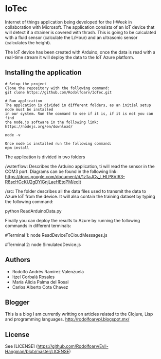 # IoTec

Internet of things application being developed for the I-Week in collaboration
with Microsoft. The application consists of an IoT device that will detect if
a strainer is covered with thrash. This is going to be calculated with a
fluid sensor (calculate the L/Hour) and an ultrasonic sensor (calculates the height).

The IoT device has been created with Arduino, once the data is read with a real-time
stream it will deploy the data to the IoT Azure platform.

## Installing the application
    # Setup the project
    Clone the repository with the following command:
    git clone https://github.com/Rodolfoarv/IoTec.git

    # Run application
    The applcation is divided in different folders, as an initial setup node must be installed
    in our system. Run the command to see if it is, if it is not you can find
    the node.js software in the following link: https://nodejs.org/en/download/

    node -v

    Once node is installed run the following command:
    npm install

The application is divided in two folders

/waterflow: Describes the Arduino application, ti will read the sensor in the COM3 port.
Diagrams can be found in the following link:
https://docs.google.com/document/d/1zTaJCv_LHLP8VI63-R8scHCcKU2gDYiGnjLaeHEtoPM/edit

/src: The folder describes all the data files used to transmit the data to Azure IoT
from the device. It will also contain the training dataset by typing the following command:

  python ReadArduinoData.py

Finally you can deploy the results to Azure by running the following commands in different
terminals:

  #Terminal 1:
  node ReadDeviceToCloudMessages.js

  #Terminal 2:
  node SimulatedDevice.js


## Authors

- Rodolfo Andrés Ramírez Valenzuela
- Itzel Corbalá Rosales
- María Alicia Palma del Rosal
- Carlos Alberto Cota Chavez


## Blogger

This is a blog I am currently writting on articles related to the Clojure, Lisp and programming languages.
http://rodolfoarvpl.blogspot.mx/

## License

See [LICENSE] (https://github.com/Rodolfoarv/Evil-Hangman/blob/master/LICENSE)
